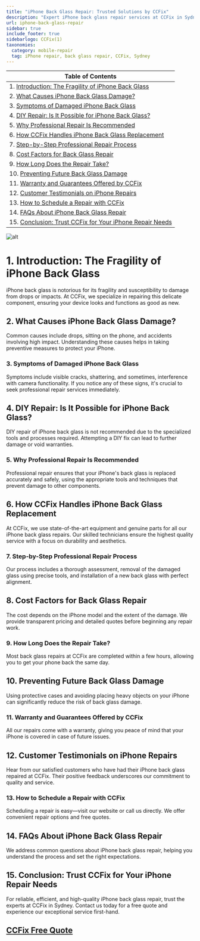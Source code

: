 ```yaml
---
title: "iPhone Back Glass Repair: Trusted Solutions by CCFix"
description: "Expert iPhone back glass repair services at CCFix in Sydney. Learn about our process, costs, and how to prevent future damage. Get a free quote today!"
url: iphone-back-glass-repair
sidebar: true
include_footer: true
sidebarlogo: CCFix(1)
taxonomies:
  category: mobile-repair
  tag: iPhone repair, back glass repair, CCFix, Sydney
---
```


| **Table of Contents**                                             |
|-------------------------------------------------------------------|
| 1. [Introduction: The Fragility of iPhone Back Glass](#1-introduction-the-fragility-of-iphone-back-glass) |
| 2. [What Causes iPhone Back Glass Damage?](#2-what-causes-iphone-back-glass-damage) |
| 3. [Symptoms of Damaged iPhone Back Glass](#3-symptoms-of-damaged-iphone-back-glass) |
| 4. [DIY Repair: Is It Possible for iPhone Back Glass?](#4-diy-repair-is-it-possible-for-iphone-back-glass) |
| 5. [Why Professional Repair Is Recommended](#5-why-professional-repair-is-recommended) |
| 6. [How CCFix Handles iPhone Back Glass Replacement](#6-how-ccfix-handles-iphone-back-glass-replacement) |
| 7. [Step-by-Step Professional Repair Process](#7-step-by-step-professional-repair-process) |
| 8. [Cost Factors for Back Glass Repair](#8-cost-factors-for-back-glass-repair) |
| 9. [How Long Does the Repair Take?](#9-how-long-does-the-repair-take) |
| 10. [Preventing Future Back Glass Damage](#10-preventing-future-back-glass-damage) |
| 11. [Warranty and Guarantees Offered by CCFix](#11-warranty-and-guarantees-offered-by-ccfix) |
| 12. [Customer Testimonials on iPhone Repairs](#12-customer-testimonials-on-iphone-repairs) |
| 13. [How to Schedule a Repair with CCFix](#13-how-to-schedule-a-repair-with-ccfix) |
| 14. [FAQs About iPhone Back Glass Repair](#14-faqs-about-iphone-back-glass-repair) |
| 15. [Conclusion: Trust CCFix for Your iPhone Repair Needs](#15-conclusion-trust-ccfix-for-your-iphone-repair-needs) |

![alt](/images/CCFix-iphone-back-glass-broken.webp)


# **1. Introduction: The Fragility of iPhone Back Glass**
iPhone back glass is notorious for its fragility and susceptibility to damage from drops or impacts. At CCFix, we specialize in repairing this delicate component, ensuring your device looks and functions as good as new.

## **2. What Causes iPhone Back Glass Damage?**
Common causes include drops, sitting on the phone, and accidents involving high impact. Understanding these causes helps in taking preventive measures to protect your iPhone.

### **3. Symptoms of Damaged iPhone Back Glass**
Symptoms include visible cracks, shattering, and sometimes, interference with camera functionality. If you notice any of these signs, it's crucial to seek professional repair services immediately.

## **4. DIY Repair: Is It Possible for iPhone Back Glass?**
DIY repair of iPhone back glass is not recommended due to the specialized tools and processes required. Attempting a DIY fix can lead to further damage or void warranties.

### **5. Why Professional Repair Is Recommended**
Professional repair ensures that your iPhone's back glass is replaced accurately and safely, using the appropriate tools and techniques that prevent damage to other components.

## **6. How CCFix Handles iPhone Back Glass Replacement**
At CCFix, we use state-of-the-art equipment and genuine parts for all our iPhone back glass repairs. Our skilled technicians ensure the highest quality service with a focus on durability and aesthetics.

### **7. Step-by-Step Professional Repair Process**
Our process includes a thorough assessment, removal of the damaged glass using precise tools, and installation of a new back glass with perfect alignment.

## **8. Cost Factors for Back Glass Repair**
The cost depends on the iPhone model and the extent of the damage. We provide transparent pricing and detailed quotes before beginning any repair work.

### **9. How Long Does the Repair Take?**
Most back glass repairs at CCFix are completed within a few hours, allowing you to get your phone back the same day.

## **10. Preventing Future Back Glass Damage**
Using protective cases and avoiding placing heavy objects on your iPhone can significantly reduce the risk of back glass damage.

### **11. Warranty and Guarantees Offered by CCFix**
All our repairs come with a warranty, giving you peace of mind that your iPhone is covered in case of future issues.

## **12. Customer Testimonials on iPhone Repairs**
Hear from our satisfied customers who have had their iPhone back glass repaired at CCFix. Their positive feedback underscores our commitment to quality and service.

### **13. How to Schedule a Repair with CCFix**
Scheduling a repair is easy—visit our website or call us directly. We offer convenient repair options and free quotes.

## **14. FAQs About iPhone Back Glass Repair**
We address common questions about iPhone back glass repair, helping you understand the process and set the right expectations.

## **15. Conclusion: Trust CCFix for Your iPhone Repair Needs**
For reliable, efficient, and high-quality iPhone back glass repair, trust the experts at CCFix in Sydney. Contact us today for a free quote and experience our exceptional service first-hand.

 ## [CCFix Free Quote](https://form.jotform.com/241402975332857)
